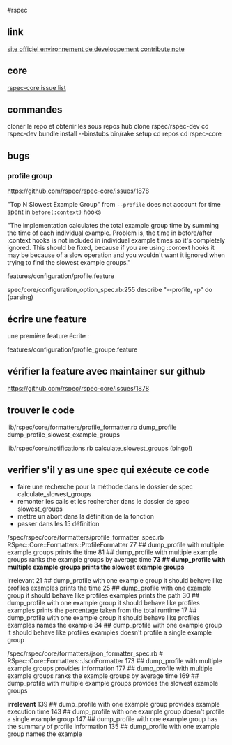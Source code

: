 #rspec 

## link

[site officiel ](http://rspec.info/)
[environnement de développement](https://github.com/rspec/rspec-dev)
[contribute note](https://github.com/rspec/rspec/wiki/Contribute)

## core
[rspec-core issue list ](https://github.com/rspec/rspec-core/issues)


## commandes
cloner le repo et obtenir les sous repos
 hub clone rspec/rspec-dev
 cd rspec-dev
 bundle install --binstubs
 bin/rake setup
 cd repos
 cd rspec-core

## bugs 

### profile group

https://github.com/rspec/rspec-core/issues/1878

"Top N Slowest Example Group" from `--profile` does not account for time spent in `before(:context)` hooks

"The implementation calculates the total example group time by summing the time of each individual example. Problem is, the time in before/after :context hooks is not included in individual example times so it's completely ignored. This should be fixed, because if you are using :context hooks it may be because of a slow operation and you wouldn't want it ignored when trying to find the slowest example groups."

features/configuration/profile.feature

spec/core/configuration_option_spec.rb:255 describe "--profile, -p" do (parsing)

## écrire une feature

une première feature écrite :

features/configuration/profile_groupe.feature

## vérifier la feature avec maintainer sur github
https://github.com/rspec/rspec-core/issues/1878


## trouver le code
lib/rspec/core/formatters/profile_formatter.rb
  dump_profile
    dump_profile_slowest_example_groups

lib/rspec/core/notifications.rb
  calculate_slowest_groups (bingo!)


## verifier s'il y as une spec qui exécute ce code
- faire une recherche pour la méthode dans le dossier de spec
  calculate_slowest_groups
- remonter les calls et les rechercher dans le dossier de spec
  slowest_groups
- mettre un abort dans la définition de la fonction
- passer dans les 15 définition


/spec/rspec/core/formatters/profile_formatter_spec.rb  RSpec::Core::Formatters::ProfileFormatter
77 ## dump_profile with multiple example groups prints the time
81 ## dump_profile with multiple example groups ranks the example groups by average time
__73 ## dump_profile with multiple example groups prints the slowest example groups__

irrelevant
21 ## dump_profile with one example group it should behave like profiles examples prints the time
25 ## dump_profile with one example group it should behave like profiles examples prints the path
30 ## dump_profile with one example group it should behave like profiles examples prints the percentage taken from the total runtime
17 ## dump_profile with one example group it should behave like profiles examples names the example
34 ## dump_profile with one example group it should behave like profiles examples doesn't profile a single example group

/spec/rspec/core/formatters/json_formatter_spec.rb # RSpec::Core::Formatters::JsonFormatter
173 ## dump_profile with multiple example groups provides information
177 ## dump_profile with multiple example groups ranks the example groups by average time
169 ## dump_profile with multiple example groups provides the slowest example groups

__irrelevant__
139 ## dump_profile with one example group provides example execution time
143 ## dump_profile with one example group doesn't profile a single example group
147 ## dump_profile with one example group has the summary of profile information
135 ## dump_profile with one example group names the example
